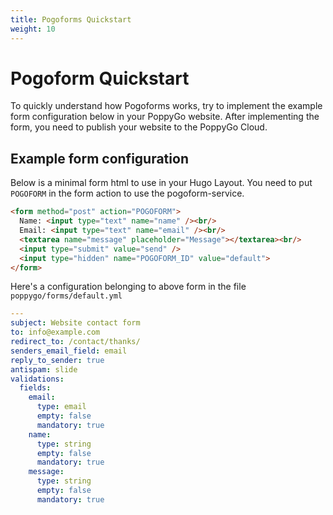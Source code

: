 ```yaml
---
title: Pogoforms Quickstart
weight: 10
---
```


# Pogoform Quickstart

To quickly understand how Pogoforms works, try to implement the example form
configuration below in your PoppyGo website. After implementing the form, you
need to publish your website to the PoppyGo Cloud.

## Example form configuration

Below is a minimal form html to use in your Hugo Layout. You need to put
`POGOFORM` in the form action to use the pogoform-service.

```html
<form method="post" action="POGOFORM">
  Name: <input type="text" name="name" /><br/>
  Email: <input type="text" name="email" /><br/>
  <textarea name="message" placeholder="Message"></textarea><br/>
  <input type="submit" value="send" />
  <input type="hidden" name="POGOFORM_ID" value="default">
</form>
```

Here's a configuration belonging to above form in the file
`poppygo/forms/default.yml`

```yaml
---
subject: Website contact form
to: info@example.com
redirect_to: /contact/thanks/
senders_email_field: email
reply_to_sender: true
antispam: slide
validations:
  fields:
    email:
      type: email
      empty: false
      mandatory: true
    name:
      type: string
      empty: false
      mandatory: true
    message:
      type: string
      empty: false
      mandatory: true
```
